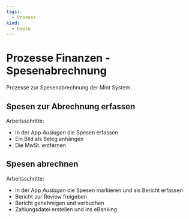 ```yaml
---
tags:
  - Prozess
kind:
  - howto
---
```

# Prozesse Finanzen - Spesenabrechnung
Prozesse zur Spesenabrechnung der Mint System.

## Spesen zur Abrechnung erfassen

Arbeitsschritte:
* In der App *Auslagen* die Spesen erfassen
* Ein Bild als Beleg anhängen
* Die MwSt. entfernen

## Spesen abrechnen

Arbeitsschritte:
* In der App *Auslagen* die Spesen markieren und als Bericht erfassen
* Bericht zur Review freigeben
* Bericht genehmigen und verbuchen
* Zahlungsdatei erstellen und ins eBanking